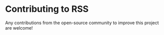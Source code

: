 # Contributing to RSS
Any contributions from the open-source community to improve this project are welcome!
